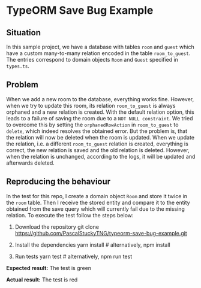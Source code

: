 # TypeORM Save Bug Example
## Situation
In this sample project, we have a database with tables `room` and `guest` which have a custom many-to-many relation encoded in the table `room_to_guest`. The entries correspond to domain objects `Room` and `Guest` specified in `types.ts`.
## Problem
When we add a new room to the database, everything works fine. However, when we try to update this room, its relation `room_to_guest` is always orphaned and a new relation is created. With the default relation option, this leads to a failure of saving the room due to a `NOT NULL constraint`. We tried to overcome this by setting the `orphanedRowAction` in `room_to_guest` to `delete`, which indeed resolves the obtained error. But the problem is, that the relation will now be deleted when the room is updated. When we update the relation, i.e. a different `room_to_guest` relation is created, everything is correct, the new relation is saved and the old relation is deleted. However, when the relation is unchanged, according to the logs, it will be updated and afterwards deleted.
## Reproducing the behaviour
In the test for this repo, I create a domain object `Room` and store it twice in the `room` table. Then I receive the stored entity and compare it to the entity obtained from the save query which will currently fail due to the missing relation. To execute the test follow the steps below:
1. Download the repository
    git clone https://github.com/PascalStuckyTNG/typeorm-save-bug-example.git

2. Install the dependencies
    yarn install        # alternatively, npm install

3. Run tests
    yarn test           # alternatively, npm run test

**Expected result:** The test is green

**Actual result:** The test is red